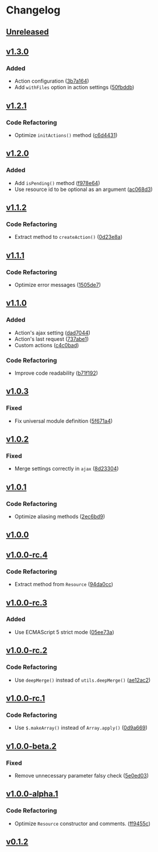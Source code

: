 # Changelog

## [Unreleased]

## [v1.3.0]

### Added

- Action configuration ([3b7a164](https://github.com/nick-lai/jquery-resource/commit/3b7a1644182727e89cc7bb34644d0ffc1d6b0fdf))
- Add `withFiles` option in action settings ([50fbddb](https://github.com/nick-lai/jquery-resource/commit/50fbddba3d877e02b73c72fa12cfae79952fe09c))

## [v1.2.1]

### Code Refactoring

- Optimize `initActions()` method ([c6d4431](https://github.com/nick-lai/jquery-resource/commit/c6d44315383a39d2b262653cd7a523aa14f66005))

## [v1.2.0]

### Added

- Add `isPending()` method ([f978e64](https://github.com/nick-lai/jquery-resource/commit/f978e640792d322dc64431ef5943e0f28b1b2ac2))
- Use resource id to be optional as an argument ([ac068d3](https://github.com/nick-lai/jquery-resource/commit/ac068d3673ed8523677d97c5c9dd62113531462f))

## [v1.1.2]

### Code Refactoring

- Extract method to `createAction()` ([0d23e8a](https://github.com/nick-lai/jquery-resource/commit/0d23e8a8d273c7e859182f2d0bac52f7d265c819))

## [v1.1.1]

### Code Refactoring

- Optimize error messages ([1505de7](https://github.com/nick-lai/jquery-resource/commit/1505de7a48c506c8247cbc9269c8631a179dc360))

## [v1.1.0]

### Added

- Action's ajax setting ([dad7044](https://github.com/nick-lai/jquery-resource/commit/dad704498fdb099cabe07313192d217aba85aea2))
- Action's last request ([737abe1](https://github.com/nick-lai/jquery-resource/commit/737abe11efd07d43e1b76fe7af443bd7c4d6f0d1))
- Custom actions ([c4c0bad](https://github.com/nick-lai/jquery-resource/commit/c4c0bad8353c9fae1748e58e26ca796deac1567d))

### Code Refactoring

- Improve code readability ([b71f192](https://github.com/nick-lai/jquery-resource/commit/b71f1920967725ce0037990494c6960e57aaa31c))


## [v1.0.3]

### Fixed

- Fix universal module definition ([5f671a4](https://github.com/nick-lai/jquery-resource/commit/5f671a41290e6fae4ec415a4a9a780ca658e7a39))

## [v1.0.2]

### Fixed

- Merge settings correctly in `ajax` ([8d23304](https://github.com/nick-lai/jquery-resource/commit/8d23304322e93f5fee4d6db300cf50aa53930e3e))

## [v1.0.1]

### Code Refactoring

- Optimize aliasing methods ([2ec6bd9](https://github.com/nick-lai/jquery-resource/commit/2ec6bd9e933a671302b5158a487ca2b25e3645b0))

## [v1.0.0]

## [v1.0.0-rc.4]

### Code Refactoring

- Extract method from `Resource` ([94da0cc](https://github.com/nick-lai/jquery-resource/commit/94da0cc72182128f1674e715077e4f74f8e48037))

## [v1.0.0-rc.3]

### Added

- Use ECMAScript 5 strict mode ([05ee73a](https://github.com/nick-lai/jquery-resource/commit/05ee73a152074109eec3dcc8af6aac1f4e063130))

## [v1.0.0-rc.2]

### Code Refactoring

- Use `deepMerge()` instead of `utils.deepMerge()` ([ae12ac2](https://github.com/nick-lai/jquery-resource/commit/ae12ac2263e89dbac5d7d1e29f93d7c03015a832))

## [v1.0.0-rc.1]

### Code Refactoring

- Use `$.makeArray()` instead of `Array.apply()` ([0d9a669](https://github.com/nick-lai/jquery-resource/commit/0d9a66962c53b52ae56878c7cd83d185c024f15c))

## [v1.0.0-beta.2]

### Fixed

- Remove unnecessary parameter falsy check ([5e0ed03](https://github.com/nick-lai/jquery-resource/commit/5e0ed03e2686d3e1e2f934ff00b8960d82d3a2aa))

## [v1.0.0-alpha.1]

### Code Refactoring

- Optimize `Resource` constructor and comments. ([ff9455c](https://github.com/nick-lai/jquery-resource/commit/ff9455c81bbe4487ac772e8701113e88dce17ca0))

## [v0.1.2]

[unreleased]: https://github.com/nick-lai/jquery-resource/compare/v1.3.0...main
[v1.3.0]: https://github.com/nick-lai/jquery-resource/compare/v1.2.1...v1.3.0
[v1.2.1]: https://github.com/nick-lai/jquery-resource/compare/v1.2.0...v1.2.1
[v1.2.0]: https://github.com/nick-lai/jquery-resource/compare/v1.1.2...v1.2.0
[v1.1.2]: https://github.com/nick-lai/jquery-resource/compare/v1.1.1...v1.1.2
[v1.1.1]: https://github.com/nick-lai/jquery-resource/compare/v1.1.0...v1.1.1
[v1.1.0]: https://github.com/nick-lai/jquery-resource/compare/v1.0.3...v1.1.0
[v1.0.3]: https://github.com/nick-lai/jquery-resource/compare/v1.0.2...v1.0.3
[v1.0.2]: https://github.com/nick-lai/jquery-resource/compare/v1.0.1...v1.0.2
[v1.0.1]: https://github.com/nick-lai/jquery-resource/compare/v1.0.0...v1.0.1
[v1.0.0]: https://github.com/nick-lai/jquery-resource/compare/v1.0.0-rc.4...v1.0.0
[v1.0.0-rc.4]: https://github.com/nick-lai/jquery-resource/compare/v1.0.0-rc.3...v1.0.0-rc.4
[v1.0.0-rc.3]: https://github.com/nick-lai/jquery-resource/compare/v1.0.0-rc.2...v1.0.0-rc.3
[v1.0.0-rc.2]: https://github.com/nick-lai/jquery-resource/compare/v1.0.0-rc.1...v1.0.0-rc.2
[v1.0.0-rc.1]: https://github.com/nick-lai/jquery-resource/compare/v1.0.0-beta.2...v1.0.0-rc.1
[v1.0.0-beta.2]: https://github.com/nick-lai/jquery-resource/compare/v1.0.0-alpha.1...v1.0.0-beta.2
[v1.0.0-alpha.1]: https://github.com/nick-lai/jquery-resource/compare/v0.1.2...v1.0.0-alpha.1
[v0.1.2]: https://github.com/nick-lai/jquery-resource/commit/8d3b5f9a2ea6c8a12ca5ed922df66058f2e1de09
